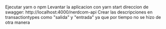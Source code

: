 Ejecutar yarn o npm
Levantar la aplicacion con yarn start
direccion de swagger: http://localhost:4000/nerdcom-api
Crear las descripciones en transactiontypes como "salida" y "entrada" ya que por tiempo no se hizo de otra manera
